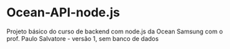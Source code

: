 # Ocean-API-node.js
Projeto básico do curso de backend com node.js da Ocean Samsung com o prof. Paulo Salvatore - versão 1, sem banco de dados
